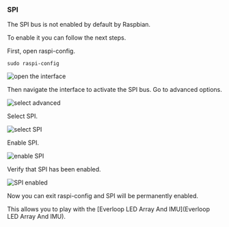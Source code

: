 ### SPI

The SPI bus is not enabled by default by Raspbian.

To enable it you can follow the next steps.

First, open raspi-config.

    sudo raspi-config

![open the interface](https://storage.googleapis.com/packages.matrix.one/wiki-images/enable-spi/1-open.png)

Then navigate the interface to activate the SPI bus. Go to advanced options.

![select advanced](https://storage.googleapis.com/packages.matrix.one/wiki-images/enable-spi/2-select-advanced.png)

Select SPI.

![select SPI](https://storage.googleapis.com/packages.matrix.one/wiki-images/enable-spi/3-select-spi.png)

Enable SPI.

![enable SPI](https://storage.googleapis.com/packages.matrix.one/wiki-images/enable-spi/4-enable.jpg)

Verify that SPI has been enabled.

![SPI enabled](https://storage.googleapis.com/packages.matrix.one/wiki-images/enable-spi/5-enabled.jpg)

Now you can exit raspi-config and SPI will be permanently enabled.

This allows you to play with the [Everloop LED Array And IMU](Everloop LED Array And IMU).
